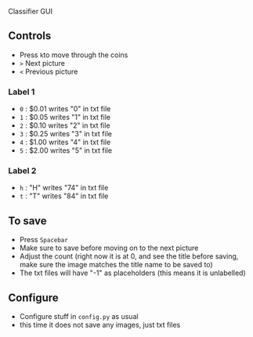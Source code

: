 Classifier GUI

## Controls
- Press  `k`to move through the coins
- `>` Next picture
- `<` Previous picture
                                                                                                                                                                                                                                                               
                                                                                                                                                                     
                                                                                                                                                                     
### Label 1                                                                                                                                                          
- `0` : $0.01 writes "0" in txt file
- `1` : $0.05 writes "1" in txt file
- `2` : $0.10 writes "2" in txt file
- `3` : $0.25 writes "3" in txt file
- `4` : $1.00 writes "4" in txt file
- `5` : $2.00 writes "5" in txt file
                                                                                                                                                         
                                                                                                                                                                                                                                                                                                                                                                                                                                                                                                                                                                                       
### Label 2
- `h` : "H"  writes "74" in txt file
- `t` : "T"  writes "84" in txt file


## To save
- Press `Spacebar`
- Make sure to save before moving on to the next picture
- Adjust the count (right now it is at 0, and see the title before saving, make sure the image matches the title name to be saved to)
- The txt files will have "-1" as placeholders (this means it is unlabelled)

## Configure
- Configure stuff in  ``config.py`` as usual
- this time it does not save any images, just txt files
